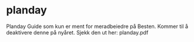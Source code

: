 # planday
Planday Guide som kun er ment for meradbeiedre på Besten. Kommer til å deaktivere denne på nyåret.
Sjekk den ut her: planday.pdf

